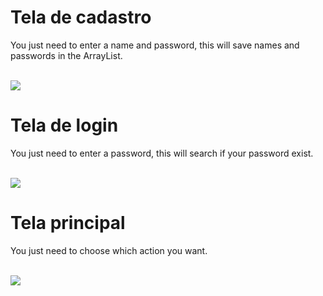 
<h1>Tela de cadastro</h1>

<p>You just need to enter a name and password, this will save names and passwords in the ArrayList.</p></br>
<img src = "https://github.com/EduardoBorges0/loan_Simulador/assets/113848266/b940d5e0-1416-4f53-8f1d-a60ece770e7d"/>


<h1>Tela de login</h1>

<p>You just need to enter a password, this will search if your password exist.</p></br>
<img src = "https://github.com/EduardoBorges0/loan_Simulador/assets/113848266/28d93c39-1802-4d95-b9c4-8f3c22e89d55" />

<h1>Tela principal</h1>

<p>You just need to choose which action you want.</p></br>
<img src = "https://github.com/EduardoBorges0/loan_Simulador/assets/113848266/7a9bb637-9388-4f23-8422-cc8d9aac0649" />


